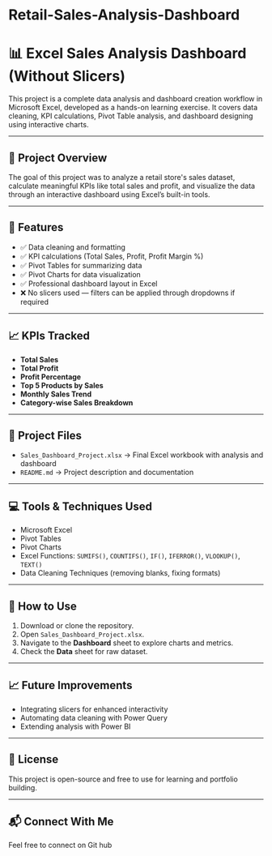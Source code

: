 # Retail-Sales-Analysis-Dashboard
# 📊 Excel Sales Analysis Dashboard (Without Slicers)

This project is a complete data analysis and dashboard creation workflow in Microsoft Excel, developed as a hands-on learning exercise. It covers data cleaning, KPI calculations, Pivot Table analysis, and dashboard designing using interactive charts.

---

## 📌 Project Overview

The goal of this project was to analyze a retail store's sales dataset, calculate meaningful KPIs like total sales and profit, and visualize the data through an interactive dashboard using Excel’s built-in tools.

---

## 📑 Features

- ✅ Data cleaning and formatting  
- ✅ KPI calculations (Total Sales, Profit, Profit Margin %)  
- ✅ Pivot Tables for summarizing data  
- ✅ Pivot Charts for data visualization  
- ✅ Professional dashboard layout in Excel  
- ❌ No slicers used — filters can be applied through dropdowns if required  

---

## 📈 KPIs Tracked

- **Total Sales**
- **Total Profit**
- **Profit Percentage**
- **Top 5 Products by Sales**
- **Monthly Sales Trend**
- **Category-wise Sales Breakdown**

---

## 📂 Project Files

- `Sales_Dashboard_Project.xlsx` → Final Excel workbook with analysis and dashboard
- `README.md` → Project description and documentation

---

## 💻 Tools & Techniques Used

- Microsoft Excel  
- Pivot Tables  
- Pivot Charts  
- Excel Functions: `SUMIFS()`, `COUNTIFS()`, `IF()`, `IFERROR()`, `VLOOKUP()`, `TEXT()`  
- Data Cleaning Techniques (removing blanks, fixing formats)

---

## 📌 How to Use

1. Download or clone the repository.
2. Open `Sales_Dashboard_Project.xlsx`.
3. Navigate to the **Dashboard** sheet to explore charts and metrics.
4. Check the **Data** sheet for raw dataset.

---

## 📈 Future Improvements

- Integrating slicers for enhanced interactivity  
- Automating data cleaning with Power Query  
- Extending analysis with Power BI

---

## 📃 License

This project is open-source and free to use for learning and portfolio building.

---

## 📬 Connect With Me

Feel free to connect on Git hub


